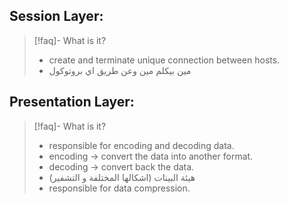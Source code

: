 ## Session Layer:

>[!faq]- What is it?
>- create and terminate unique connection between hosts.
>- مين بيكلم مين وعن طريق اي بروتوكول


## Presentation Layer:

>[!faq]- What is it?
>- responsible for encoding and decoding data.
>- encoding -> convert the data into another format.
>- decoding -> convert back the data.
>- هيئة البينات (اشكالها المختلفة و التشفير)
>- responsible for data compression.




